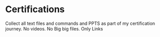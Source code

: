 # Certifications
Collect all text files and commands and PPTS as part of my certification journey. No videos. No Big big files. Only Links
